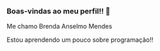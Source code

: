### Boas-vindas ao meu perfil!! 💙
Me chamo Brenda Anselmo Mendes

Estou aprendendo um pouco sobre programação!!
